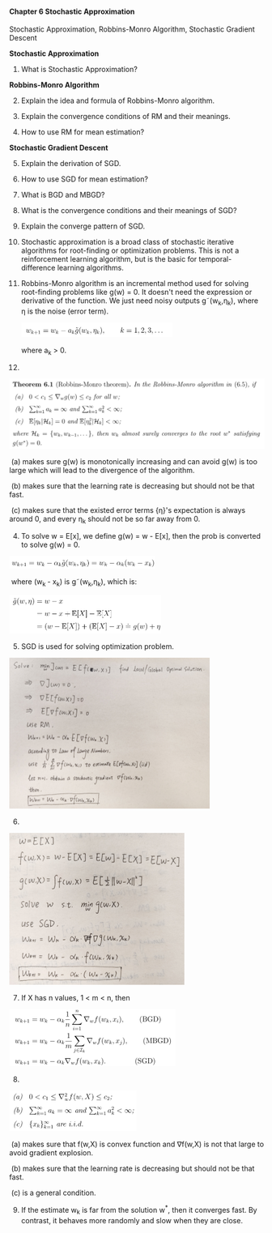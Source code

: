 #### Chapter 6 Stochastic Approximation

Stochastic Approximation, Robbins-Monro Algorithm, Stochastic Gradient Descent

**Stochastic Approximation**

1. What is Stochastic Approximation?

**Robbins-Monro Algorithm**

2. Explain the idea and formula of Robbins-Monro algorithm.

3. Explain the convergence conditions of RM and their meanings.

4. How to use RM for mean estimation?

**Stochastic Gradient Descent**

5. Explain the derivation of SGD.

6. How to use SGD for mean estimation?

7. What is BGD and MBGD?

8. What is the convergence conditions and their meanings of SGD?
9. Explain the converge pattern of SGD.



1. Stochastic approximation is a broad class of stochastic iterative algorithms for root-finding or optimization problems. This is not a reinforcement learning algorithm, but is the basic for temporal-difference learning algorithms.

2. Robbins-Monro algorithm is an incremental method used for solving root-finding problems like g(w) = 0. It doesn't need the expression or derivative of the function. We just need noisy outputs g˜(w<sub>k</sub>,η<sub>k</sub>), where η is the noise (error term). 

   <img src="assets/image-20240924153747414.png" alt="image-20240924153747414" style="zoom:50%;" />

   where a<sub>k</sub> > 0.

3. 

​			<img src="assets/image-20240924161233796.png" alt="image-20240924161233796" style="zoom:50%;" />

​	(a) makes sure g(w) is monotonically increasing and can avoid g(w) is too large which will lead to the 	divergence of the algorithm.

​	(b) makes sure that the learning rate is decreasing but should not be that fast.

​	(c) makes sure that the existed error terms {η}'s expectation is always around 0, and every η<sub>k</sub> should 	not be so far away from 0.

4. To solve w = E[x], we define g(w) = w - E[x], then the prob is converted to solve g(w) = 0.

<img src="assets/image-20240924162716544.png" alt="image-20240924162716544" style="zoom:50%;" />

​	where (w<sub>k </sub>- x<sub>k</sub>) is g˜(w<sub>k</sub>,η<sub>k</sub>), which is:

​								<img src="assets/image-20240924162817367.png" alt="image-20240924162817367" style="zoom:50%;" />	

5. SGD is used for solving optimization problem.

<img src="assets/image-20240925093538970.png" alt="image-20240925093538970" style="zoom:50%;" />

6. 

<img src="assets/image-20240925095047859.png" alt="image-20240925095047859" style="zoom:50%;" />

7. If X has n values, 1 < m < n, then

<img src="assets/image-20240925103829878.png" alt="image-20240925103829878" style="zoom:50%;" />

8. 

<img src="assets/image-20240925102605218.png" alt="image-20240925102605218" style="zoom:50%;" />

​	(a) makes sure that f(w,X) is convex function and ∇f(w,X) is not that large to avoid gradient explosion.

​	(b) makes sure that the learning rate is decreasing but should not be that fast.

​	(c) is a general condition.

9. If the estimate w<sub>k</sub> is far from the solution w<sup>*</sup>, then it converges fast. By contrast, it behaves more randomly and slow when they are close.